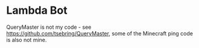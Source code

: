# Lambda Bot
QueryMaster is not my code - see https://github.com/tsebring/QueryMaster, some of the Minecraft ping code is also not mine.